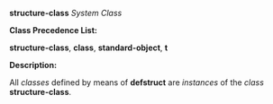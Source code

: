 **structure-class** *System Class* 



**Class Precedence List:** 



**structure-class**, **class**, **standard-object**, **t** 



**Description:** 



All *classes* defined by means of **defstruct** are *instances* of the *class* **structure-class**. 